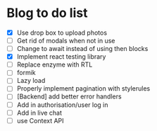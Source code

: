 # Blog to do list
* [x] Use drop box to upload photos
* [ ] Get rid of modals when not in use
* [ ] Change to await instead of using then blocks
* [x] Implement react testing library
* [ ] Replace enzyme with RTL
* [ ] formik
* [ ] Lazy load
* [ ] Properly implement pagination with stylerules
* [ ] [Backend] add better error handlers
* [ ] Add in authorisation/user log in
* [ ] Add in live chat
* [ ] use Context API

